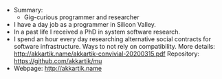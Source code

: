 - Summary:
    - Gig-curious programmer and researcher
- I have a day job as a programmer in Silicon Valley.
- In a past life I received a PhD in system software research.
- I spend an hour every day researching alternative social contracts for software infrastructure. Ways to not rely on compatibility. More details: http://akkartik.name/akkartik-convivial-20200315.pdf Repository: https://github.com/akkartik/mu
- Webpage: http://akkartik.name
